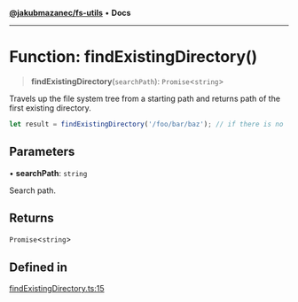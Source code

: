 [**@jakubmazanec/fs-utils**](../README.md) • **Docs**

---

# Function: findExistingDirectory()

> **findExistingDirectory**(`searchPath`): `Promise`\<`string`\>

Travels up the file system tree from a starting path and returns path of the first existing
directory.

```TypeScript
let result = findExistingDirectory('/foo/bar/baz'); // if there is no `bar` directory, `result` is `'/foo'`
```

## Parameters

• **searchPath**: `string`

Search path.

## Returns

`Promise`\<`string`\>

## Defined in

[findExistingDirectory.ts:15](https://github.com/jakubmazanec/tools/blob/28bd44b020b25cf8f9b96b5a385bb7c918cf32ab/packages/fs-utils/source/findExistingDirectory.ts#L15)
